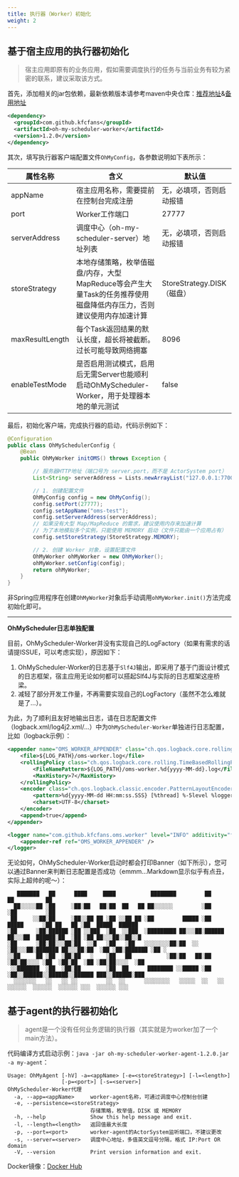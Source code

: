 ```yaml
---
title: 执行器（Worker）初始化
weight: 2
---
```


## 基于宿主应用的执行器初始化

> 宿主应用即原有的业务应用，假如需要调度执行的任务与当前业务有较为紧密的联系，建议采取该方式。

首先，添加相关的jar包依赖，最新依赖版本请参考maven中央仓库：[推荐地址](https://search.maven.org/search?q=oh-my-scheduler-worker)&[备用地址](https://mvnrepository.com/search?q=com.github.kfcfans)

```xml
<dependency>
  <groupId>com.github.kfcfans</groupId>
  <artifactId>oh-my-scheduler-worker</artifactId>
  <version>1.2.0</version>
</dependency>
```

其次，填写执行器客户端配置文件`OhMyConfig`，各参数说明如下表所示：

| 属性名称        | 含义                                                         | 默认值                     |
| --------------- | ------------------------------------------------------------ | -------------------------- |
| appName         | 宿主应用名称，需要提前在控制台完成注册                       | 无，必填项，否则启动报错   |
| port            | Worker工作端口                                               | 27777                      |
| serverAddress   | 调度中心（oh-my-scheduler-server）地址列表                   | 无，必填项，否则启动报错   |
| storeStrategy   | 本地存储策略，枚举值磁盘/内存，大型MapReduce等会产生大量Task的任务推荐使用磁盘降低内存压力，否则建议使用内存加速计算 | StoreStrategy.DISK（磁盘） |
| maxResultLength | 每个Task返回结果的默认长度，超长将被截断。过长可能导致网络拥塞 | 8096                       |
| enableTestMode  | 是否启用测试模式，启用后无需Server也能顺利启动OhMyScheduler-Worker，用于处理器本地的单元测试 | false                      |

最后，初始化客户端，完成执行器的启动，代码示例如下：

```java
@Configuration
public class OhMySchedulerConfig {
    @Bean
    public OhMyWorker initOMS() throws Exception {

        // 服务器HTTP地址（端口号为 server.port，而不是 ActorSystem port）
        List<String> serverAddress = Lists.newArrayList("127.0.0.1:7700", "127.0.0.1:7701");

        // 1. 创建配置文件
        OhMyConfig config = new OhMyConfig();
        config.setPort(27777);
        config.setAppName("oms-test");
        config.setServerAddress(serverAddress);
        // 如果没有大型 Map/MapReduce 的需求，建议使用内存来加速计算
        // 为了本地模拟多个实例，只能使用 MEMORY 启动（文件只能由一个应用占有）
        config.setStoreStrategy(StoreStrategy.MEMORY);

        // 2. 创建 Worker 对象，设置配置文件
        OhMyWorker ohMyWorker = new OhMyWorker();
        ohMyWorker.setConfig(config);
        return ohMyWorker;
    }
}
```

非Spring应用程序在创建`OhMyWorker`对象后手动调用`ohMyWorker.init()`方法完成初始化即可。

***

**OhMyScheduler日志单独配置**

目前，OhMyScheduler-Worker并没有实现自己的LogFactory（如果有需求的话请提ISSUE，可以考虑实现），原因如下：
1. OhMyScheduler-Worker的日志基于`Slf4J`输出，即采用了基于门面设计模式的日志框架，宿主应用无论如何都可以搭起Slf4J与实际的日志框架这座桥梁。
2. 减轻了部分开发工作量，不再需要实现自己的LogFactory（虽然不怎么难就是了...）。

为此，为了顺利且友好地输出日志，请在日志配置文件（logback.xml/log4j2.xml/...）中为`OhMyScheduler-Worker`单独进行日志配置，比如（logback示例）：
```xml
<appender name="OMS_WORKER_APPENDER" class="ch.qos.logback.core.rolling.RollingFileAppender">
    <file>${LOG_PATH}/oms-worker.log</file>
    <rollingPolicy class="ch.qos.logback.core.rolling.TimeBasedRollingPolicy">
        <FileNamePattern>${LOG_PATH}/oms-worker.%d{yyyy-MM-dd}.log</FileNamePattern>
        <MaxHistory>7</MaxHistory>
    </rollingPolicy>
    <encoder class="ch.qos.logback.classic.encoder.PatternLayoutEncoder">
        <pattern>%d{yyyy-MM-dd HH:mm:ss.SSS} [%thread] %-5level %logger{50} - %msg%n</pattern>
        <charset>UTF-8</charset>
    </encoder>
    <append>true</append>
</appender>

<logger name="com.github.kfcfans.oms.worker" level="INFO" additivity="false">
    <appender-ref ref="OMS_WORKER_APPENDER" />
</logger>
```
无论如何，OhMyScheduler-Worker启动时都会打印Banner（如下所示），您可以通过Banner来判断日志配置是否成功（emmm...Markdown显示似乎有点丑，实际上超帅的呢～）：

```text
   ███████   ██      ████     ████           ████████         ██                   ██          ██
  ██░░░░░██ ░██     ░██░██   ██░██  ██   ██ ██░░░░░░         ░██                  ░██         ░██               
 ██     ░░██░██     ░██░░██ ██ ░██ ░░██ ██ ░██         █████ ░██       █████      ░██ ██   ██ ░██  █████  ██████
░██      ░██░██████ ░██ ░░███  ░██  ░░███  ░█████████ ██░░░██░██████  ██░░░██  ██████░██  ░██ ░██ ██░░░██░░██░░█
░██      ░██░██░░░██░██  ░░█   ░██   ░██   ░░░░░░░░██░██  ░░ ░██░░░██░███████ ██░░░██░██  ░██ ░██░███████ ░██ ░ 
░░██     ██ ░██  ░██░██   ░    ░██   ██           ░██░██   ██░██  ░██░██░░░░ ░██  ░██░██  ░██ ░██░██░░░░  ░██   
 ░░███████  ░██  ░██░██        ░██  ██      ████████ ░░█████ ░██  ░██░░██████░░██████░░██████ ███░░██████░███   
  ░░░░░░░   ░░   ░░ ░░         ░░  ░░      ░░░░░░░░   ░░░░░  ░░   ░░  ░░░░░░  ░░░░░░  ░░░░░░ ░░░  ░░░░░░ ░░░
```





## 基于agent的执行器初始化

> agent是一个没有任何业务逻辑的执行器（其实就是为worker加了一个main方法）。

代码编译方式启动示例：`java -jar oh-my-scheduler-worker-agent-1.2.0.jar -a my-agent`：

```
Usage: OhMyAgent [-hV] -a=<appName> [-e=<storeStrategy>] [-l=<length>]
                 [-p=<port>] [-s=<server>]
OhMyScheduler-Worker代理
  -a, --app=<appName>     worker-agent名称，可通过调度中心控制台创建
  -e, --persistence=<storeStrategy>
                          存储策略，枚举值，DISK 或 MEMORY
  -h, --help              Show this help message and exit.
  -l, --length=<length>   返回值最大长度
  -p, --port=<port>       worker-agent的ActorSystem监听端口，不建议更改
  -s, --server=<server>   调度中心地址，多值英文逗号分隔，格式 IP:Port OR domain
  -V, --version           Print version information and exit.

```

Docker镜像：[Docker Hub](https://hub.docker.com/r/tjqq/oms-agent)